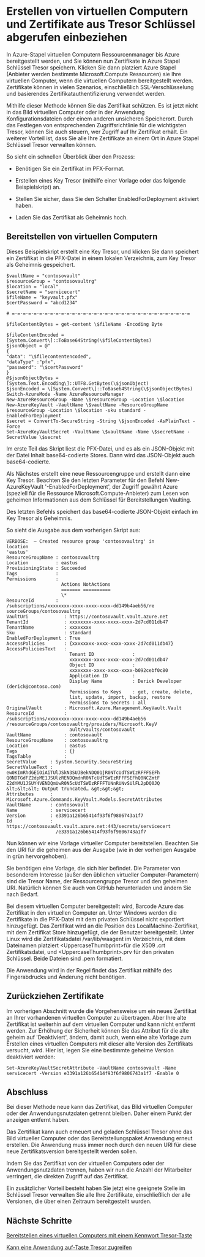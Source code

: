 <properties
    pageTitle="Bereitstellen ein virtuellen Computers mit einem Zertifikat mit Azure Stapel Schlüssel Tresor | Microsoft Azure"
    description="Erfahren Sie, wie bereitstellen ein virtuellen Computers, und fügen Sie ein Zertifikat aus Azure Stapel Schlüssel Tresor"
    services="azure-stack"
    documentationCenter=""
    authors="rlfmendes"
    manager="natmack"
    editor=""/>

<tags
    ms.service="azure-stack"
    ms.workload="na"
    ms.tgt_pltfrm="na"
    ms.devlang="na"
    ms.topic="get-started-article"
    ms.date="09/26/2016"
    ms.author="ricardom"/>

# <a name="create-vms-and-include-certificates-retrieved-from-key-vault"></a>Erstellen von virtuellen Computern und Zertifikate aus Tresor Schlüssel abgerufen einbeziehen

In Azure-Stapel virtuellen Computern Ressourcenmanager bis Azure bereitgestellt werden, und Sie können nun Zertifikate in Azure Stapel Schlüssel Tresor speichern. Klicken Sie dann platziert Azure Stapel (Anbieter werden bestimmte Microsoft.Compute Ressourcen) sie Ihre virtuellen Computer, wenn die virtuellen Computern bereitgestellt werden. Zertifikate können in vielen Szenarios, einschließlich SSL-Verschlüsselung und basierendes Zertifikatauthentifizierung verwendet werden.

Mithilfe dieser Methode können Sie das Zertifikat schützen. Es ist jetzt nicht in das Bild virtuellen Computer oder in der Anwendung Konfigurationsdateien oder einem anderen unsicheren Speicherort. Durch das Festlegen von entsprechenden Zugriffsrichtlinie für die wichtigsten Tresor, können Sie auch steuern, wer Zugriff auf Ihr Zertifikat erhält. Ein weiterer Vorteil ist, dass Sie alle Ihre Zertifikate an einem Ort in Azure Stapel Schlüssel Tresor verwalten können.

So sieht ein schnellen Überblick über den Prozess:

-   Benötigen Sie ein Zertifikat im PFX-Format.

-   Erstellen eines Key Tresor (mithilfe einer Vorlage oder das folgende Beispielskript) an.

-   Stellen Sie sicher, dass Sie den Schalter EnabledForDeployment aktiviert haben.

-   Laden Sie das Zertifikat als Geheimnis hoch.

## <a name="deploying-vms"></a>Bereitstellen von virtuellen Computern

Dieses Beispielskript erstellt eine Key Tresor, und klicken Sie dann speichert ein Zertifikat in die PFX-Datei in einem lokalen Verzeichnis, zum Key Tresor als Geheimnis gespeichert.

    $vaultName = "contosovault"
    $resourceGroup = "contosovaultrg"
    $location = "local"
    $secretName = "servicecert"
    $fileName = "keyvault.pfx"
    $certPassword = "abcd1234"

    # =-=-=-=-=-=-=-=-=-=-=-=-=-=-=-=-=-=-=-=-=-=-=-=-=-=-=-=-=-=-=-=-=

    $fileContentBytes = get-content \$fileName -Encoding Byte

    $fileContentEncoded =
    [System.Convert\]::ToBase64String(\$fileContentBytes)
    $jsonObject = @"
    {
    "data": "\$filecontentencoded",
    "dataType" :"pfx",
    "password": "\$certPassword"
    }
    @$jsonObjectBytes = [System.Text.Encoding\]::UTF8.GetBytes(\$jsonObject)
    $jsonEncoded = \[System.Convert\]::ToBase64String(\$jsonObjectBytes)
    Switch-AzureMode -Name AzureResourceManager
    New-AzureResourceGroup -Name \$resourceGroup -Location \$location
    New-AzureKeyVault -VaultName \$vaultName -ResourceGroupName
    $resourceGroup -Location \$location -sku standard -EnabledForDeployment
    $secret = ConvertTo-SecureString -String \$jsonEncoded -AsPlainText -Force
    Set-AzureKeyVaultSecret -VaultName \$vaultName -Name \$secretName -SecretValue \$secret

Im erste Teil das Skript liest die PFX-Datei, und es als ein JSON-Objekt mit der Datei Inhalt base64-codierte Stores. Dann wird das JSON-Objekt auch base64-codierte.

Als Nächstes erstellt eine neue Ressourcengruppe und erstellt dann eine Key Tresor. Beachten Sie den letzten Parameter für den Befehl New-AzureKeyVault '-EnabledForDeployment', der Zugriff gewährt Azure (speziell für die Ressource Microsoft.Compute-Anbieter) zum Lesen von geheimen Informationen aus dem Schlüssel für Bereitstellungen Vaulting.

Des letzten Befehls speichert das base64-codierte JSON-Objekt einfach im Key Tresor als Geheimnis.

So sieht die Ausgabe aus dem vorherigen Skript aus:

    VERBOSE:  – Created resource group 'contosovaultrg' in
    location
    'eastus'
    ResourceGroupName : contosovaultrg
    Location          : eastus
    ProvisioningState : Succeeded
    Tags              :
    Permissions       :
                        Actions NotActions
                        ======= ==========
                        \*
    ResourceId        :
    /subscriptions/xxxxxxxx-xxxx-xxxx-xxxx-dd149b4aeb56/re
    sourceGroups/contosovaultrg
    VaultUri             : https://contosovault.vault.azure.net
    TenantId             : xxxxxxxx-xxxx-xxxx-xxxx-2d7cd011db47
    TenantName           : xxxxxxxx
    Sku                  : standard
    EnabledForDeployment : True
    AccessPolicies       : {xxxxxxxx-xxxx-xxxx-xxxx-2d7cd011db47}
    AccessPoliciesText   :
                           Tenant ID              :
                           xxxxxxxx-xxxx-xxxx-xxxx-2d7cd011db47
                           Object ID              :
                           xxxxxxxx-xxxx-xxxx-xxxx-b092cebf0c80
                           Application ID         :
                           Display Name           : Derick Developer  (derick@contoso.com)
                           Permissions to Keys    : get, create, delete,
                           list, update, import, backup, restore
                           Permissions to Secrets : all
    OriginalVault        : Microsoft.Azure.Management.KeyVault.Vault
    ResourceId           :
    /subscriptions/xxxxxxxx-xxxx-xxxx-xxxx-dd149b4aeb56                 
    /resourceGroups/contosovaultrg/providers/Microsoft.KeyV
                           ault/vaults/contosovault
    VaultName            : contosovault
    ResourceGroupName    : contosovaultrg
    Location             : eastus
    Tags                 : {}
    TagsTable            :
    SecretValue     : System.Security.SecureString
    SecretValueText :
    ew0KImRhdGEiOiAiTUlJSkN3SUJBekNDQ01jR0NTcUdTSWIzRFFFSEFh
    Q0NDTGdFZ2dpME1JSUlzRENDQmdnR0NTcUdTSWIzRFFFSEFhQ0NCZmtF           
    Z2dYMU1JSUY4VENDQmUwR0N5cUdTSWIzRFFFTUNnRUNvSUlFL2pDQ0JQ
    &lt;&lt;&lt; Output truncated… &gt;&gt;&gt;
    Attributes      :
    Microsoft.Azure.Commands.KeyVault.Models.SecretAttributes
    VaultName       : contosovault
    Name            : servicecert
    Version         : e3391a126b65414f93f6f9806743a1f7
    Id              :
    https://contosovault.vault.azure.net:443/secrets/servicecert
                      /e3391a126b65414f93f6f9806743a1f7

Nun können wir eine Vorlage virtueller Computer bereitstellen. Beachten Sie den URI für die geheimen aus der Ausgabe (wie in der vorherigen Ausgabe in grün hervorgehoben).

Sie benötigen eine Vorlage, die sich hier befindet. Die Parameter von besonderem Interesse (außer den üblichen virtueller Computer-Parametern) sind die Tresor Name, der Ressourcengruppe Tresor und den geheimen URI. Natürlich können Sie auch von GitHub herunterladen und ändern Sie nach Bedarf.

Bei diesem virtuellen Computer bereitgestellt wird, Barcode Azure das Zertifikat in den virtuellen Computer an.
Unter Windows werden die Zertifikate in die PFX-Datei mit dem privaten Schlüssel nicht exportiert hinzugefügt. Das Zertifikat wird an die Position des LocalMachine-Zertifikat, mit dem Zertifikat Store hinzugefügt, die der Benutzer bereitgestellt. Unter Linux wird die Zertifikatsdatei /var/lib/waagent im Verzeichnis, mit dem Dateinamen platziert &lt;UppercaseThumbprint&gt;für die X509 .crt Zertifikatsdatei, und &lt;UppercaseThumbprint&gt;.prv für den privaten Schlüssel.
Beide Dateien sind .pem formatiert.

Die Anwendung wird in der Regel findet das Zertifikat mithilfe des Fingerabdrucks und Änderung nicht benötigen.

## <a name="retiring-certificates"></a>Zurückziehen Zertifikate


Im vorherigen Abschnitt wurde die Vorgehensweise um ein neues Zertifikat an Ihrer vorhandenen virtuellen Computer zu übertragen. Aber Ihre alte Zertifikat ist weiterhin auf dem virtuellen Computer und kann nicht entfernt werden. Zur Erhöhung der Sicherheit können Sie das Attribut für die alte geheim auf 'Deaktiviert', ändern, damit auch, wenn eine alte Vorlage zum Erstellen eines virtuellen Computers mit dieser alte Version des Zertifikats versucht, wird. Hier ist, legen Sie eine bestimmte geheime Version deaktiviert werden:

    Set-AzureKeyVaultSecretAttribute -VaultName contosovault -Name servicecert -Version e3391a126b65414f93f6f9806743a1f7 -Enable 0

## <a name="conclusion"></a>Abschluss


Bei dieser Methode neue kann das Zertifikat, das Bild virtuellen Computer oder der Anwendungsnutzdaten getrennt bleiben. Daher einem Punkt der anzeigen entfernt haben.

Das Zertifikat kann auch erneuert und geladen Schlüssel Tresor ohne das Bild virtueller Computer oder das Bereitstellungspaket Anwendung erneut erstellen. Die Anwendung muss immer noch durch den neuen URI für diese neue Zertifikatsversion bereitgestellt werden sollen.

Indem Sie das Zertifikat von der virtuellen Computers oder der Anwendungsnutzdaten trennen, haben wir nun die Anzahl der Mitarbeiter verringert, die direkten Zugriff auf das Zertifikat.

Ein zusätzlicher Vorteil besteht haben Sie jetzt eine geeignete Stelle im Schlüssel Tresor verwalten Sie alle Ihre Zertifikate, einschließlich der alle Versionen, die über einen Zeitraum bereitgestellt wurden.

## <a name="next-steps"></a>Nächste Schritte

[Bereitstellen eines virtuellen Computers mit einem Kennwort Tresor-Taste](azure-stack-kv-deploy-vm-with-secret.md)

[Kann eine Anwendung auf-Taste Tresor zugreifen](azure-stack-kv-sample-app.md)